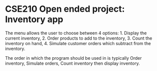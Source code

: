 # CSE210 Open ended project: Inventory app

The menu allows the user to choose between 4 options: 1. Display the current inventory, 2. Order products to add to the inventory, 3. Count the inventory on hand, 4. Simulate customer orders which subtract from the inventory.

The order in which the program should be used in is typically Order inventory, Simulate orders, Count inventory then display inventory.